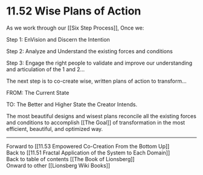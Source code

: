 # 11.52 Wise Plans of Action

As we work through our [[Six Step Process]], Once we:

Step 1: EnVision and Discern the Intention

Step 2: Analyze and Understand the existing forces and conditions

Step 3: Engage the right people to validate and improve our understanding and articulation of the 1 and 2…

The next step is to co-create wise, written plans of action to transform…

FROM: The Current State

TO: The Better and Higher State the Creator Intends. 

The most beautiful designs and wisest plans reconcile all the existing forces and conditions to accomplish [[The Goal]] of transformation in the most efficient, beautiful, and optimized way.

___

Forward to [[11.53 Empowered Co-Creation From the Bottom Up]]  
Back to [[11.51 Fractal Application of the System to Each Domain]]  
Back to table of contents [[The Book of Lionsberg]]  
Onward to other [[Lionsberg Wiki Books]]  